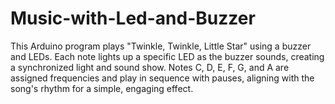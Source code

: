 # Music-with-Led-and-Buzzer
This Arduino program plays "Twinkle, Twinkle, Little Star" using a buzzer and LEDs. Each note lights up a specific LED as the buzzer sounds, creating a synchronized light and sound show. Notes C, D, E, F, G, and A are assigned frequencies and play in sequence with pauses, aligning with the song's rhythm for a simple, engaging effect.
